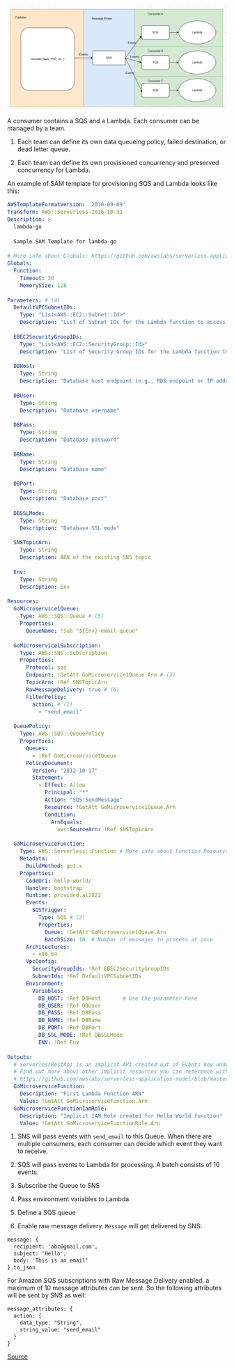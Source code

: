 ![High level view](images/high-level.png "High level view")

A consumer contains a SQS and a Lambda. Each consumer can be managed by a team.

1. Each team can define its own data queueing policy, failed destination, or dead letter queue.

2. Each team can define its own provisioned concurrency and preserved concurrency for Lambda.

An example of SAM template for provisioning SQS and Lambda looks like this:

``` yaml linenums="1" title="template.yaml" hl_lines="14-53 57 65 66 67 69 70 98-101"
AWSTemplateFormatVersion: '2010-09-09'
Transform: AWS::Serverless-2016-10-31
Description: >
  lambda-go
  
  Sample SAM Template for lambda-go

# More info about Globals: https://github.com/awslabs/serverless-application-model/blob/master/docs/globals.rst
Globals:
  Function:
    Timeout: 30
    MemorySize: 128

Parameters: # (4)
  DefaultVPCSubnetIDs:
    Type: "List<AWS::EC2::Subnet::Id>"
    Description: "List of Subnet IDs for the Lambda function to access resources within a VPC"

  EBEC2SecurityGroupIDs:
    Type: "List<AWS::EC2::SecurityGroup::Id>"
    Description: "List of Security Group IDs for the Lambda function to control network access"
  
  DBHost:
    Type: String
    Description: "Database host endpoint (e.g., RDS endpoint or IP address)"

  DBUser:
    Type: String
    Description: "Database username"
  
  DBPass:
    Type: String
    Description: "Database password"
  
  DBName:
    Type: String
    Description: "Database name"

  DBPort:
    Type: String
    Description: "Database port"

  DBSSLMode:
    Type: String
    Description: "Database SSL mode"

  SNSTopicArn:
    Type: String
    Description: ARN of the existing SNS topic

  Env:
    Type: String
    Description: Env

Resources:
  GoMicroservice1Queue:
    Type: AWS::SQS::Queue # (5)
    Properties:
      QueueName: !Sub "${Env}-email-queue"

  GoMicroservice1Subscription:
    Type: AWS::SNS::Subscription
    Properties:
      Protocol: sqs
      Endpoint: !GetAtt GoMicroservice1Queue.Arn # (3)
      TopicArn: !Ref SNSTopicArn
      RawMessageDelivery: true # (6)
      FilterPolicy:
        action: # (1)
          - 'send_email'

  QueuePolicy:
    Type: AWS::SQS::QueuePolicy
    Properties:
      Queues:
        - !Ref GoMicroservice1Queue
      PolicyDocument:
        Version: "2012-10-17"
        Statement:
          - Effect: Allow
            Principal: "*"
            Action: "SQS:SendMessage"
            Resource: !GetAtt GoMicroservice1Queue.Arn
            Condition:
              ArnEquals:
                aws:SourceArn: !Ref SNSTopicArn

  GoMicroserviceFunction:
    Type: AWS::Serverless::Function # More info about Function Resource: https://github.com/awslabs/serverless-application-model/blob/master/versions/2016-10-31.md#awsserverlessfunction
    Metadata:
      BuildMethod: go1.x
    Properties:
      CodeUri: hello-world/
      Handler: bootstrap
      Runtime: provided.al2023
      Events:
        SQSTrigger:
          Type: SQS # (2)
          Properties:
            Queue: !GetAtt GoMicroservice1Queue.Arn
            BatchSize: 10  # Number of messages to process at once
      Architectures:
        - x86_64
      VpcConfig:
        SecurityGroupIds: !Ref EBEC2SecurityGroupIDs
        SubnetIds: !Ref DefaultVPCSubnetIDs
      Environment:
        Variables:
          DB_HOST: !Ref DBHost       # Use the parameter here
          DB_USER: !Ref DBUser
          DB_PASS: !Ref DBPass
          DB_NAME: !Ref DBName
          DB_PORT: !Ref DBPort
          DB_SSL_MODE: !Ref DBSSLMode
          ENV: !Ref Env

Outputs:
  # ServerlessRestApi is an implicit API created out of Events key under Serverless::Function
  # Find out more about other implicit resources you can reference within SAM
  # https://github.com/awslabs/serverless-application-model/blob/master/docs/internals/generated_resources.rst#api
  GoMicroserviceFunction:
    Description: "First Lambda Function ARN"
    Value: !GetAtt GoMicroserviceFunction.Arn
  GoMicroserviceFunctionIamRole:
    Description: "Implicit IAM Role created for Hello World function"
    Value: !GetAtt GoMicroserviceFunctionRole.Arn
```

1. SNS will pass events with `send_email` to this Queue. When there are multiple consumers, each consumer can decide which event they want to receive.

2. SQS will pass events to Lambda for processing. A batch consists of 10 events.

3. Subscribe the Queue to SNS

4. Pass environment variables to Lambda.

5. Define a SQS queue

6. Enable raw message delivery. `Message` will get delivered by SNS:
```
message: {
  recipient: 'abc@gmail.com',
  subject: 'Hello',
  body: 'This is an email'
}.to_json
```
For Amazon SQS subscriptions with Raw Message Delivery enabled, a maximum of 10 message attributes can be sent.
So the following attributes will be sent by SNS as well:
```
message_attributes: {
  action: {
    data_type: "String",
    string_value: "send_email"
  }
}
```
[Source](https://docs.aws.amazon.com/sns/latest/dg/sns-large-payload-raw-message-delivery.html#message-atttributes-raw-message-delivery-sqs)